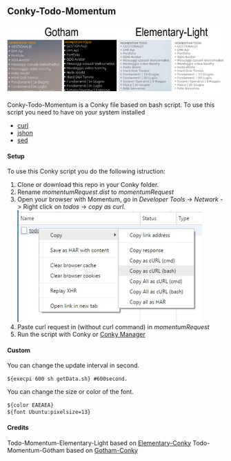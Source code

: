 ## Conky-Todo-Momentum

![PreviewConkyMomentum](Image/Preview-Todo-Momentum.jpg  "PreviewConkyMomentum")

Conky-Todo-Momentum is a Conky file based on bash script.
To use this script you need to have on your system installed
- [curl](https://curl.haxx.se/)
- [jshon](http://kmkeen.com/jshon/)
- [sed](https://www.gnu.org/software/sed/manual/sed.html)

#### Setup
To use this Conky script you do the following istruction:

1. Clone or download this repo in your Conky folder.
2. Rename _momentumRequest.dist_ to _momentumRequest_
3. Open your browser with Momentum, go in _Developer Tools_ -> _Network_ -> Right click on _todos_ -> _copy as curl_.
![DevelopedTools](Image/DevelopedTools.jpg  "DevelopedTools")
4. Paste curl request in (without curl command) in _momentumRequest_
5. Run the script with Conky or [Conky Manager](http://www.teejeetech.in/p/conky-manager.html) 

#### Custom
You can change the update interval in second.
```
${execpi 600 sh getData.sh} #600second.
```
You can change the size or color of the font.
```
${color EAEAEA}
${font Ubuntu:pixelsize=13}
```

#### Credits
Todo-Momentum-Elementary-Light based on [Elementary-Conky](http://xaahudude.deviantart.com/art/Elementary-Conky-350114478)
Todo-Momentum-Gotham based on [Gotham-Conky](http://psyjunta.deviantart.com/art/Gotham-Conky-config-205465419)
